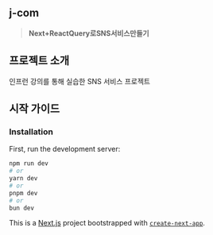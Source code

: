 ## j-com
> **Next+ReactQuery로SNS서비스만들기**

## 프로젝트 소개
인프런 강의를 통해 실습한 SNS 서비스 프로젝트

## 시작 가이드
### Installation
First, run the development server:

``` bash
npm run dev
# or
yarn dev
# or
pnpm dev
# or
bun dev
```
This is a [Next.js](https://nextjs.org) project bootstrapped with [`create-next-app`](https://nextjs.org/docs/app/api-reference/cli/create-next-app).